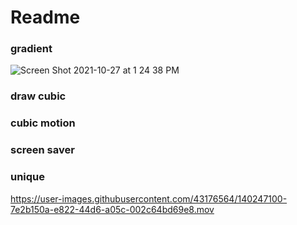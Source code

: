 # Readme

### gradient

![Screen Shot 2021-10-27 at 1 24 38 PM](https://user-images.githubusercontent.com/43176564/139115885-67650a7a-2a7f-4a09-a565-aef2196ea36b.png)


### draw cubic


### cubic motion

### screen saver

### unique


https://user-images.githubusercontent.com/43176564/140247100-7e2b150a-e822-44d6-a05c-002c64bd69e8.mov




